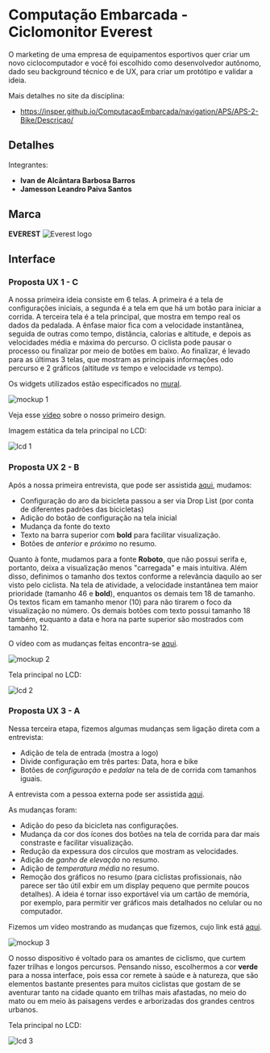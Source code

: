 # Computação Embarcada - Ciclomonitor Everest

O marketing de uma empresa de equipamentos esportivos quer criar um novo ciclocomputador e você foi escolhido como desenvolvedor autônomo, dado seu background técnico e de UX, para criar um protótipo e validar a ideia.

Mais detalhes no site da disciplina:

- https://insper.github.io/ComputacaoEmbarcada/navigation/APS/APS-2-Bike/Descricao/

## Detalhes

Integrantes:

- **Ivan de Alcântara Barbosa Barros**
- **Jamesson Leandro Paiva Santos**

## Marca

**EVEREST**
<img src="/img/logo.png" alt="Everest logo"/>

## Interface

### Proposta UX 1 - C

A nossa primeira ideia consiste em 6 telas. A primeira é a tela de configurações iniciais, a segunda é a tela em que há um botão para iniciar a corrida. A terceira tela é a tela principal, que mostra em tempo real os dados da pedalada. A ênfase maior fica com a velocidade instantânea, seguida de outras como tempo, distância, calorias e altitude, e depois as velocidades média e máxima do percurso. O ciclista pode pausar o processo ou finalizar por meio de botões em baixo. Ao finalizar, é levado para as últimas 3 telas, que mostram as principais informações odo percurso e 2 gráficos (altitude _vs_ tempo e velocidade _vs_ tempo).

Os widgets utilizados estão especificados no [mural](https://app.mural.co/t/elementos9119/m/elementos9119/1652116252461/f773497a764ead5f57048cedf89780811768c460?sender=ub569a9273c6e285461187641).

<img src="/img/mockup1.png" alt="mockup 1"/>

Veja esse [vídeo](https://youtu.be/_uJFW_GbpE4) sobre o nosso primeiro design.

Imagem estática da tela principal no LCD:

<img src="/img/lcdv1.jpg" alt="lcd 1" />

### Proposta UX 2 - B

Após a nossa primeira entrevista, que pode ser assistida [aqui](https://youtu.be/_clOZnBlroI), mudamos:

- Configuração do aro da bicicleta passou a ser via Drop List (por conta de diferentes padrões das bicicletas)
- Adição do botão de configuração na tela inicial
- Mudança da fonte do texto
- Texto na barra superior com **bold** para facilitar visualização.
- Botões de _anterior_ e _próximo_ no resumo.

Quanto à fonte, mudamos para a fonte **Roboto**, que não possui serifa e, portanto, deixa a visualização menos "carregada" e mais intuitiva. Além disso, definimos o tamanho dos textos conforme a relevância daquilo ao ser visto pelo ciclista. Na tela de atividade, a velocidade instantânea tem maior prioridade (tamanho 46 e **bold**), enquantos os demais tem 18 de tamanho. Os textos ficam em tamanho menor (10) para não tirarem o foco da visualização no número. Os demais botões com texto possui tamanho 18 também, euquanto a data e hora na parte superior são mostrados com tamanho 12.

O vídeo com as mudanças feitas encontra-se [aqui](https://youtu.be/FarSkcJUhzo).

<img src="/img/mockup2.png" alt="mockup 2"/>

Tela principal no LCD:

<img src="/img/lcdv2.jpg" alt="lcd 2" />

### Proposta UX 3 - A

Nessa terceira etapa, fizemos algumas mudanças sem ligação direta com a entrevista:

- Adição de tela de entrada (mostra a logo)
- Divide configuração em três partes: Data, hora e bike
- Botões de _configuração_ e _pedalar_ na tela de de corrida com tamanhos iguais.

A entrevista com a pessoa externa pode ser assistida [aqui](https://youtu.be/pN-KivqYxKg).

As mudanças foram:

- Adição do peso da bicicleta nas configurações.
- Mudança da cor dos ícones dos botões na tela de corrida para dar mais constraste e facilitar visualização.
- Redução da expessura dos círculos que mostram as velocidades.
- Adição de _ganho de elevação_ no resumo.
- Adição de _temperatura média_ no resumo.
- Remoção dos gráficos no resumo (para ciclistas profissionais, não parece ser tão útil exbir em um display pequeno que permite poucos detalhes). A ideia é tornar isso exportável via um cartão de memória, por exemplo, para permitir ver gráficos mais detalhados no celular ou no computador.

Fizemos um vídeo mostrando as mudanças que fizemos, cujo link está [aqui](https://youtu.be/appighV4rj8).

<img src="/img/mockup3.png" alt="mockup 3"/>

O nosso dispositivo é voltado para os amantes de ciclismo, que curtem fazer trilhas e longos percursos. Pensando nisso, escolhermos a cor **verde** para a nossa interface, pois essa cor remete à saúde e à natureza, que são elementos bastante presentes para muitos ciclistas que gostam de se aventurar tanto na cidade quanto em trilhas mais afastadas, no meio do mato ou em meio às paisagens verdes e arborizadas dos grandes centros urbanos.

Tela principal no LCD:

<img src="/img/lcdv3.jpg" alt="lcd 3" />
